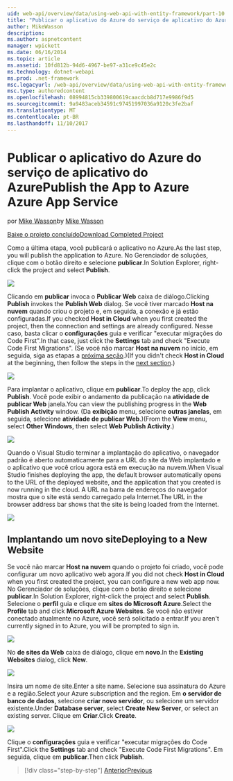 ```yaml
---
uid: web-api/overview/data/using-web-api-with-entity-framework/part-10
title: "Publicar o aplicativo do Azure do serviço de aplicativo do Azure | Microsoft Docs"
author: MikeWasson
description: 
ms.author: aspnetcontent
manager: wpickett
ms.date: 06/16/2014
ms.topic: article
ms.assetid: 10fd812b-94d6-4967-be97-a31ce9c45e2c
ms.technology: dotnet-webapi
ms.prod: .net-framework
msc.legacyurl: /web-api/overview/data/using-web-api-with-entity-framework/part-10
msc.type: authoredcontent
ms.openlocfilehash: 08994815cb339800619caacdcb8d717e9986f9d5
ms.sourcegitcommit: 9a9483aceb34591c97451997036a9120c3fe2baf
ms.translationtype: MT
ms.contentlocale: pt-BR
ms.lasthandoff: 11/10/2017
---
```

<a name="publish-the-app-to-azure-azure-app-service"></a><span data-ttu-id="98ee9-102">Publicar o aplicativo do Azure do serviço de aplicativo do Azure</span><span class="sxs-lookup"><span data-stu-id="98ee9-102">Publish the App to Azure Azure App Service</span></span>
====================
<span data-ttu-id="98ee9-103">por [Mike Wasson](https://github.com/MikeWasson)</span><span class="sxs-lookup"><span data-stu-id="98ee9-103">by [Mike Wasson](https://github.com/MikeWasson)</span></span>

[<span data-ttu-id="98ee9-104">Baixe o projeto concluído</span><span class="sxs-lookup"><span data-stu-id="98ee9-104">Download Completed Project</span></span>](https://github.com/MikeWasson/BookService)

<span data-ttu-id="98ee9-105">Como a última etapa, você publicará o aplicativo no Azure.</span><span class="sxs-lookup"><span data-stu-id="98ee9-105">As the last step, you will publish the application to Azure.</span></span> <span data-ttu-id="98ee9-106">No Gerenciador de soluções, clique com o botão direito e selecione **publicar**.</span><span class="sxs-lookup"><span data-stu-id="98ee9-106">In Solution Explorer, right-click the project and select **Publish**.</span></span>

![](part-10/_static/image1.png)

<span data-ttu-id="98ee9-107">Clicando em **publicar** invoca o **Publicar Web** caixa de diálogo.</span><span class="sxs-lookup"><span data-stu-id="98ee9-107">Clicking **Publish** invokes the **Publish Web** dialog.</span></span> <span data-ttu-id="98ee9-108">Se você tiver marcado **Host na nuvem** quando criou o projeto e, em seguida, a conexão e já estão configuradas.</span><span class="sxs-lookup"><span data-stu-id="98ee9-108">If you checked **Host in Cloud** when you first created the project, then the connection and settings are already configured.</span></span> <span data-ttu-id="98ee9-109">Nesse caso, basta clicar o **configurações** guia e verificar &quot;executar migrações do Code First&quot;.</span><span class="sxs-lookup"><span data-stu-id="98ee9-109">In that case, just click the **Settings** tab and check &quot;Execute Code First Migrations&quot;.</span></span> <span data-ttu-id="98ee9-110">(Se você não marcar **Host na nuvem** no início, em seguida, siga as etapas a [próxima seção](#new-website).)</span><span class="sxs-lookup"><span data-stu-id="98ee9-110">(If you didn't check **Host in Cloud** at the beginning, then follow the steps in the [next section](#new-website).)</span></span>

[![](part-10/_static/image3.png)](part-10/_static/image2.png)

<span data-ttu-id="98ee9-111">Para implantar o aplicativo, clique em **publicar**.</span><span class="sxs-lookup"><span data-stu-id="98ee9-111">To deploy the app, click **Publish**.</span></span> <span data-ttu-id="98ee9-112">Você pode exibir o andamento da publicação na **atividade de publicar Web** janela.</span><span class="sxs-lookup"><span data-stu-id="98ee9-112">You can view the publishing progress in the **Web Publish Activity** window.</span></span> <span data-ttu-id="98ee9-113">(Da **exibição** menu, selecione **outras janelas**, em seguida, selecione **atividade de publicar Web**.)</span><span class="sxs-lookup"><span data-stu-id="98ee9-113">(From the **View** menu, select **Other Windows**, then select **Web Publish Activity**.)</span></span>

![](part-10/_static/image4.png)

<span data-ttu-id="98ee9-114">Quando o Visual Studio terminar a implantação do aplicativo, o navegador padrão é aberto automaticamente para a URL do site da Web implantado e o aplicativo que você criou agora está em execução na nuvem.</span><span class="sxs-lookup"><span data-stu-id="98ee9-114">When Visual Studio finishes deploying the app, the default browser automatically opens to the URL of the deployed website, and the application that you created is now running in the cloud.</span></span> <span data-ttu-id="98ee9-115">A URL na barra de endereços do navegador mostra que o site está sendo carregado pela Internet.</span><span class="sxs-lookup"><span data-stu-id="98ee9-115">The URL in the browser address bar shows that the site is being loaded from the Internet.</span></span>

[![](part-10/_static/image6.png)](part-10/_static/image5.png)

<a id="new-website"></a>
## <a name="deploying-to-a-new-website"></a><span data-ttu-id="98ee9-116">Implantando um novo site</span><span class="sxs-lookup"><span data-stu-id="98ee9-116">Deploying to a New Website</span></span>

<span data-ttu-id="98ee9-117">Se você não marcar **Host na nuvem** quando o projeto foi criado, você pode configurar um novo aplicativo web agora.</span><span class="sxs-lookup"><span data-stu-id="98ee9-117">If you did not check **Host in Cloud** when you first created the project, you can configure a new web app now.</span></span> <span data-ttu-id="98ee9-118">No Gerenciador de soluções, clique com o botão direito e selecione **publicar**.</span><span class="sxs-lookup"><span data-stu-id="98ee9-118">In Solution Explorer, right-click the project and select **Publish**.</span></span> <span data-ttu-id="98ee9-119">Selecione o **perfil** guia e clique em **sites do Microsoft Azure**.</span><span class="sxs-lookup"><span data-stu-id="98ee9-119">Select the **Profile** tab and click **Microsoft Azure Websites**.</span></span> <span data-ttu-id="98ee9-120">Se você não estiver conectado atualmente no Azure, você será solicitado a entrar.</span><span class="sxs-lookup"><span data-stu-id="98ee9-120">If you aren't currently signed in to Azure, you will be prompted to sign in.</span></span>

[![](part-10/_static/image8.png)](part-10/_static/image7.png)

<span data-ttu-id="98ee9-121">No **de sites da Web** caixa de diálogo, clique em **novo**.</span><span class="sxs-lookup"><span data-stu-id="98ee9-121">In the **Existing Websites** dialog, click **New**.</span></span>

![](part-10/_static/image9.png)

<span data-ttu-id="98ee9-122">Insira um nome de site.</span><span class="sxs-lookup"><span data-stu-id="98ee9-122">Enter a site name.</span></span> <span data-ttu-id="98ee9-123">Selecione sua assinatura do Azure e a região.</span><span class="sxs-lookup"><span data-stu-id="98ee9-123">Select your Azure subscription and the region.</span></span> <span data-ttu-id="98ee9-124">Em **o servidor de banco de dados**, selecione **criar novo servidor**, ou selecione um servidor existente.</span><span class="sxs-lookup"><span data-stu-id="98ee9-124">Under **Database server**, select **Create New Server**, or select an existing server.</span></span> <span data-ttu-id="98ee9-125">Clique em **Criar**.</span><span class="sxs-lookup"><span data-stu-id="98ee9-125">Click **Create**.</span></span>

[![](part-10/_static/image11.png)](part-10/_static/image10.png)

<span data-ttu-id="98ee9-126">Clique o **configurações** guia e verificar &quot;executar migrações do Code First&quot;.</span><span class="sxs-lookup"><span data-stu-id="98ee9-126">Click the **Settings** tab and check &quot;Execute Code First Migrations&quot;.</span></span> <span data-ttu-id="98ee9-127">Em seguida, clique em **publicar**.</span><span class="sxs-lookup"><span data-stu-id="98ee9-127">Then click **Publish**.</span></span>

>[!div class="step-by-step"]
[<span data-ttu-id="98ee9-128">Anterior</span><span class="sxs-lookup"><span data-stu-id="98ee9-128">Previous</span></span>](part-9.md)
